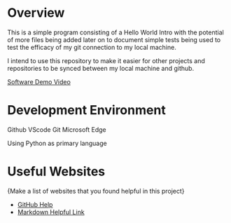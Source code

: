 # Overview

This is a simple program consisting of a Hello World Intro with the potential of more files being added later on to document simple tests being used to test the efficacy of my git connection to my local machine.

I intend to use this repository to make it easier for other projects and repositories to be synced between my local machine and github.

[Software Demo Video](https://youtu.be/9ISjus5CI_0)

# Development Environment

Github
VScode
Git
Microsoft Edge

Using Python as primary language

# Useful Websites

{Make a list of websites that you found helpful in this project}
* [GitHub Help](https://education.github.com/pack)
* [Markdown Helpful Link](https://www.markdownguide.org/cheat-sheet/)